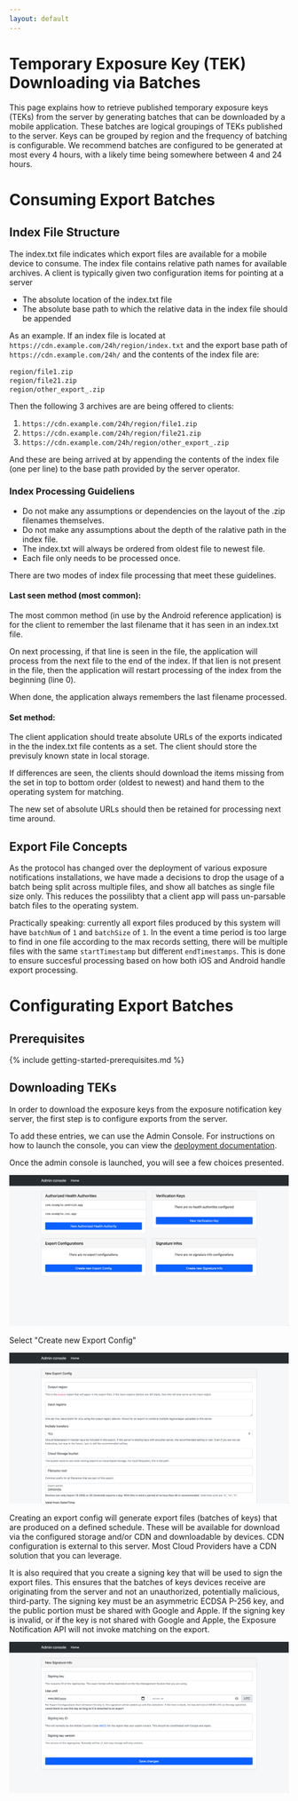 ```yaml
---
layout: default
---
```


# Temporary Exposure Key (TEK) Downloading via Batches

This page explains how to retrieve published temporary exposure keys (TEKs)
from the server by generating batches that can be downloaded by a mobile
application. These batches are logical groupings of TEKs published to the
server. Keys can be grouped by region and the frequency of batching is
configurable. We recommend batches are configured to be generated at most every
4 hours, with a likely time being somewhere between 4 and 24 hours.

# Consuming Export Batches

## Index File Structure

The index.txt file indicates which export files are available for a mobile device
to consume. The index file contains relative path names for available archives.
A client is typically given two configuration items for pointing at a server

* The absolute location of the index.txt file
* The absolute base path to which the relative data in the index file should be appended

As an example. If an index file is located at `https://cdn.example.com/24h/region/index.txt`
and the export base path of `https://cdn.example.com/24h/` and the contents of the index
file are:

```
region/file1.zip
region/file21.zip
region/other_export_.zip
```

Then the following 3 archives are are being offered to clients:

1. `https://cdn.example.com/24h/region/file1.zip`
1. `https://cdn.example.com/24h/region/file21.zip`
1. `https://cdn.example.com/24h/region/other_export_.zip`

And these are being arrived at by appending the contents of the index file (one per line)
to the base path provided by the server operator.

### Index Processing Guideliens

* Do not make any assumptions or dependencies on the layout of the .zip filenames themselves.
* Do not make any assumptions about the depth of the ralative path in the index file. 
* The index.txt will always be ordered from oldest file to newest file.
* Each file only needs to be processed once.

There are two modes of index file processing that meet these guidelines.

#### Last seen method (most common):

The most common method (in use by the Android reference application) is for the client
to remember the last filename that it has seen in an index.txt file.

On next processing, if that line is seen in the file, the application will process
from the next file to the end of the index. If that lien is not present in the file,
then the application will restart processing of the index from the beginning (line 0).

When done, the application always remembers the last filename processed.

#### Set method:

The client application should treate absolute URLs of the exports indicated in the the
index.txt file contents as a set. The client should store the previsuly known state in
local storage.

If differences are seen, the clients should download the items missing from the set in top
to bottom order (oldest to newest) and hand them to the operating system for matching.

The new set of absolute URLs should then be retained for processing next time around.

## Export File Concepts

As the protocol has changed over the deployment of various exposure notifications
installations, we have made a decisions to drop the usage of a batch
being split across multiple files, and show all batches as single file size only.
This reduces the possilibty that a client app will pass un-parsable batch files
to the operating system.

Practically speaking: currently all export files produced by this system will have
`batchNum` of `1` and `batchSize` of `1`. In the event a time period is too 
large to find in one file according to the max records setting, there will
be multiple files with the same `startTimestamp` but different `endTimestamps`. This
is done to ensure succesful processing based on how both iOS and Android
handle export processing.

# Configurating Export Batches

## Prerequisites

{% include getting-started-prerequisites.md %}

## Downloading TEKs

In order to download the exposure keys from the exposure notification key server, the first
step is to configure exports from the server.

To add these entries, we can use the Admin Console. For instructions on how to
launch the console, you can view the
[deployment documentation](deploying#configuring-the-server).

Once the admin console is launched, you will see a few choices presented.

![](../images/admin_console_landing.png)

Select "Create new Export Config"

![](../images/admin_console_create_new_export_config.png)

Creating an export config will generate export files (batches of keys) that are produced on a
defined schedule. These will be available for download via the configured
storage and/or CDN and downloadable by devices. CDN configuration is external
to this server. Most Cloud Providers have a CDN solution that you can leverage.

It is also required that you create a signing key that will be used to sign
the export files. This ensures that the batches of keys devices receive are
originating from the server and not an unauthorized, potentially malicious,
third-party. The signing key must be an asymmetric ECDSA P-256 key, and the
public portion must be shared with Google and Apple. If the
signing key is invalid, or if the key is not shared with Google and Apple, the
Exposure Notification API will not invoke matching on the export.

![](../images/admin_console_create_new_signature_info.png)
